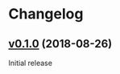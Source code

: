 # Changelog

## [v0.1.0](https://github.com/hfm/puppet-proxysql/compare/...v0.1.0) (2018-08-26)

Initial release
